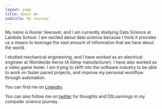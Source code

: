 ```yaml
---
layout: page
title: About me
subtitle: My Journey 
---
```


My name is Kumar Veeravel, and I am currently studying Data Science at Lambda School. I am excited about data science because I think it provides us a means to leverage the vast amount of infomration that we have about the world. 

I studied mechanical engineering, and I have worked as an electrical engineer at Worldwide Aeros (A blimp manufacturer). I have also worked as a video game tester. I am trying to shift into the software industry to be able to work on faster paced projects, and improve my personal workflow through automation.

You can find me on [Linkedin](https://www.linkedin.com/in/kumar-veeravel-b8a70a4a/).

You can also follow me on [twitter](https://twitter.com/KumarVeeravel) for thoughts and DSLearnings in my computer science journey.
